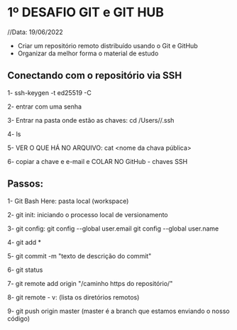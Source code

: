 # 1º DESAFIO GIT e GIT HUB

//Data: 19/06/2022
- Criar um repositório remoto distribuído usando o Git e GitHub
- Organizar da melhor forma o material de estudo

## Conectando com o repositório via SSH

   1- ssh-keygen -t ed25519 -C <e-mail>

   2- entrar com uma senha
   
   3- Entrar na pasta onde estão as chaves: cd /Users/<user>/.ssh
   
   4- ls
   
   5- VER O QUE HÁ NO ARQUIVO: cat <nome da chava pública>
   
   6- copiar a chave e e-mail e COLAR NO GitHub - chaves SSH
## Passos:
1- Git Bash Here: pasta local (workspace)

2- git init: iniciando o processo local de versionamento

3- git config: git config --global user.email
   git config --global user.name
   
4- git add *

5- git commit -m "texto de descrição do commit"

6- git status

7- git remote add origin "/caminho https do repositório/"

8- git remote - v: (lista os diretórios remotos) 

9- git push origin master (master é a branch que estamos enviando o nosso código)

